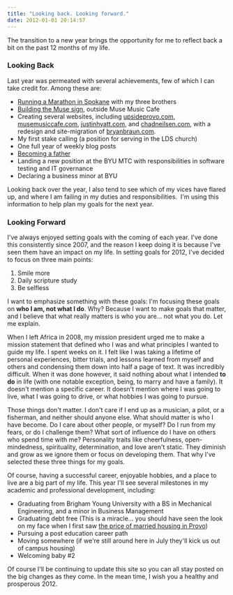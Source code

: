 ```yaml
---
title: "Looking back. Looking forward."
date: 2012-01-01 20:14:57
---
```


The transition to a new year brings the opportunity for me to reflect back a bit on the past 12 months of my life.

### Looking Back

Last year was permeated with several achievements, few of which I can take credit for. Among these are:

* <a href="http://windermeremarathon.blogspot.com/" target="_blank" rel="noopener noreferrer">Running a Marathon in Spokane</a> with my three brothers
* <a href="http://www.facebook.com/photo.php?fbid=10150305861357310&set=a.109463602309.93299.38085092309&type=3&theater" target="_blank" rel="noopener noreferrer">Building the Muse sign</a>, outside Muse Music Cafe
* Creating several websites, including <a href="https://web.archive.org/web/20110201113126/http://upsideprovo.com/" target="_blank" rel="noopener noreferrer">upsideprovo.com</a>, <a href="https://web.archive.org/web/20110516205729/http://musemusiccafe.com/" target="_blank" rel="noopener noreferrer">musemusiccafe.com</a>, <a href="https://web.archive.org/web/20120404145500/http://www.justinhyatt.com/" target="_blank" rel="noopener noreferrer">justinhyatt.com</a>, and <a href="http://chadneilsen.com" target="_blank" rel="noopener noreferrer">chadneilsen.com</a>, with a redesign and site-migration of <a href="https://bryanbraun.com" target="_blank" rel="noopener noreferrer" title="Now with drupal power!">bryanbraun.com</a>.
* My first stake calling (a position for serving in the LDS church)
* One full year of weekly blog posts
* <a href="https://bryanbraun.com/2011/02/14/heidi" target="_blank" rel="noopener noreferrer">Becoming a father</a>
* Landing a new position at the BYU MTC with responsibilities in software testing and IT governance
* Declaring a business minor at BYU

Looking back over the year, I also tend to see which of my vices have flared up, and where I am failing in my duties and responsibilities.  I'm using this information to help plan my goals for the next year.

### Looking Forward

I've always enjoyed setting goals with the coming of each year. I've done this consistently since 2007, and the reason I keep doing it is because I've seen them have an impact on my life. In setting goals for 2012, I've decided to focus on three main points:

1. Smile more
2. Daily scripture study
3. Be selfless

I want to emphasize something with these goals: I'm focusing these goals on **who I am, not what I do**. Why? Because I want to make goals that matter, and I believe that what really matters is who you are... not what you do. Let me explain.

When I left Africa in 2008, my mission president urged me to make a mission statement that defined who I was and what principles I wanted to guide my life. I spent weeks on it. I felt like I was taking a lifetime of personal experiences, bitter trials, and lessons learned from myself and others and condensing them down into half a page of text. It was incredibly difficult. When it was done however, it said nothing about what I intended **to do** in life (with one notable exception, being, to marry and have a family). It doesn't mention a specific career. It doesn't mention where I was going to live, what I was going to drive, or what hobbies I was going to pursue.

Those things don't matter. I don't care if I end up as a musician, a pilot, or a fisherman, and neither should anyone else. What should matter is who I have become. Do I care about other people, or myself? Do I run from my fears, or do I challenge them? What sort of influence do I have on others who spend time with me? Personality traits like cheerfulness, open-mindedness, spirituality, determination, and love aren't static. They diminish and grow as we ignore them or focus on developing them. That why I've selected these three things for my goals.

Of course, having a successful career, enjoyable hobbies, and a place to live are a big part of my life. This year I'll see several milestones in my academic and professional development, including:

* Graduating from Brigham Young University with a BS in Mechanical Engineering, and a minor in Business Management
* Graduating debt free (This is a miracle... you should have seen the look on my face when I first saw <a href="http://housing.byu.edu/offcampus/compdata/documents/FamilyHousing_000.pdf" target="_blank" rel="noopener noreferrer">the price of married housing in Provo</a>)
* Pursuing a post education career path
* Moving somewhere (if we're still around here in July they'll kick us out of campus housing)
* Welcoming baby #2

Of course I'll be continuing to update this site so you can all stay posted on the big changes as they come. In the mean time, I wish you a healthy and prosperous 2012.
